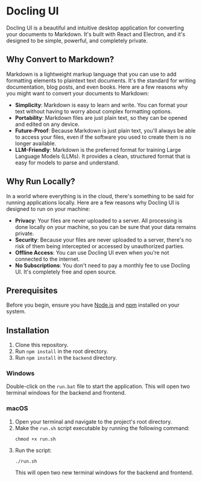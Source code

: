 # Docling UI

Docling UI is a beautiful and intuitive desktop application for converting your documents to Markdown. It's built with React and Electron, and it's designed to be simple, powerful, and completely private.



## Why Convert to Markdown?

Markdown is a lightweight markup language that you can use to add formatting elements to plaintext text documents. It's the standard for writing documentation, blog posts, and even books. Here are a few reasons why you might want to convert your documents to Markdown:

*   **Simplicity**: Markdown is easy to learn and write. You can format your text without having to worry about complex formatting options.
*   **Portability**: Markdown files are just plain text, so they can be opened and edited on any device.
*   **Future-Proof**: Because Markdown is just plain text, you'll always be able to access your files, even if the software you used to create them is no longer available.
*   **LLM-Friendly**: Markdown is the preferred format for training Large Language Models (LLMs). It provides a clean, structured format that is easy for models to parse and understand.

## Why Run Locally?

In a world where everything is in the cloud, there's something to be said for running applications locally. Here are a few reasons why Docling UI is designed to run on your machine:

*   **Privacy**: Your files are never uploaded to a server. All processing is done locally on your machine, so you can be sure that your data remains private.
*   **Security**: Because your files are never uploaded to a server, there's no risk of them being intercepted or accessed by unauthorized parties.
*   **Offline Access**: You can use Docling UI even when you're not connected to the internet.
*   **No Subscriptions**: You don't need to pay a monthly fee to use Docling UI. It's completely free and open source.

## Prerequisites

Before you begin, ensure you have [Node.js](https://nodejs.org/) and [npm](https://www.npmjs.com/) installed on your system.

## Installation

1.  Clone this repository.
2.  Run `npm install` in the root directory.
3.  Run `npm install` in the `backend` directory.

### Windows

Double-click on the `run.bat` file to start the application. This will open two terminal windows for the backend and frontend.

### macOS

1.  Open your terminal and navigate to the project's root directory.
2.  Make the `run.sh` script executable by running the following command:
    ```
    chmod +x run.sh
    ```
3.  Run the script:
    ```
    ./run.sh
    ```
    This will open two new terminal windows for the backend and frontend.
